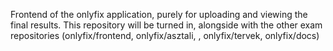Frontend of the onlyfix application, purely for uploading and viewing the final results. This repository will be turned in, alongside with the other exam repositories (onlyfix/frontend, onlyfix/asztali, , onlyfix/tervek, onlyfix/docs)
